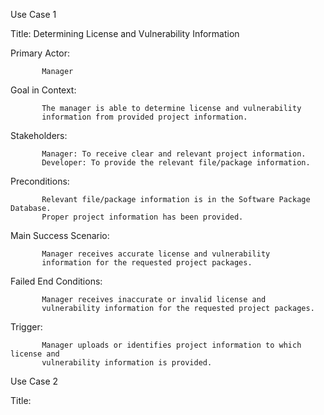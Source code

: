 Use Case 1

Title: Determining License and Vulnerability Information

Primary Actor:

           Manager

Goal in Context: 

           The manager is able to determine license and vulnerability
           information from provided project information.

Stakeholders:

           Manager: To receive clear and relevant project information.
           Developer: To provide the relevant file/package information.

Preconditions:

           Relevant file/package information is in the Software Package Database.
           Proper project information has been provided.

Main Success Scenario: 

           Manager receives accurate license and vulnerability
           information for the requested project packages.

Failed End Conditions: 
           
           Manager receives inaccurate or invalid license and
           vulnerability information for the requested project packages.

Trigger: 
      
           Manager uploads or identifies project information to which license and
           vulnerability information is provided.
           
           
Use Case 2

Title: 
